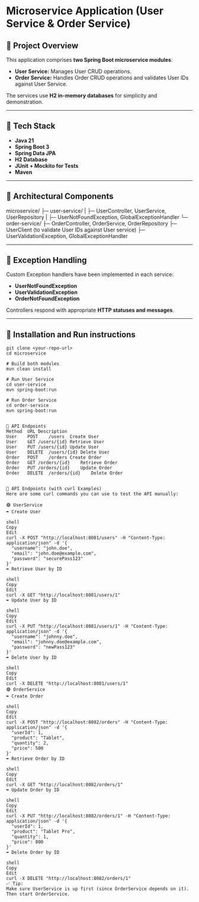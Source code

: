 # Microservice Application (User Service & Order Service)

## 🔹 Project Overview
This application comprises **two Spring Boot microservice modules**:

- **User Service:** Manages User CRUD operations.
- **Order Service:** Handles Order CRUD operations and validates User IDs against User Service.

The services use **H2 in-memory databases** for simplicity and demonstration.

---

## 🔹 Tech Stack
- **Java 21**
- **Spring Boot 3**
- **Spring Data JPA**
- **H2 Database**
- **JUnit + Mockito for Tests**
- **Maven**
  
---

## 🔹 Architectural Components

microservice/
├─ user-service/
| ├─ UserController, UserService, UserRepository
| ├─ UserNotFoundException, GlobalExceptionHandler
└─ order-service/
├─ OrderController, OrderService, OrderRepository
├─ UserClient (to validate User IDs against User service)
├─ UserValidationException, GlobalExceptionHandler


---

## 🔹 Exception Handling
Custom Exception handlers have been implemented in each service:
- **UserNotFoundException**
- **UserValidationException**
- **OrderNotFoundException**

Controllers respond with appropriate **HTTP statuses and messages**.

---

## 🔹 Installation and Run instructions

```shell
git clone <your-repo-url>
cd microservice

# Build both modules
mvn clean install

# Run User Service
cd user-service
mvn spring-boot:run

# Run Order Service
cd order-service
mvn spring-boot:run


🔹 API Endpoints
Method	URL	Description
User	POST	/users	Create User
User	GET	/users/{id}	Retrieve User
User	PUT	/users/{id}	Update User
User	DELETE	/users/{id}	Delete User
Order	POST	/orders	Create Order
Order	GET	/orders/{id}	Retrieve Order
Order	PUT	/orders/{id}	Update Order
Order	DELETE	/orders/{id}	Delete Order


🔹 API Endpoints (with curl Examples)
Here are some curl commands you can use to test the API manually:

🟣 UserService
➥ Create User

shell
Copy
Edit
curl -X POST "http://localhost:8081/users" -H "Content-Type: application/json" -d '{
  "username": "john.doe",
  "email": "john.doe@example.com",
  "password": "securePass123"
}'
➥ Retrieve User by ID

shell
Copy
Edit
curl -X GET "http://localhost:8081/users/1"
➥ Update User by ID

shell
Copy
Edit
curl -X PUT "http://localhost:8081/users/1" -H "Content-Type: application/json" -d '{
  "username": "johnny.doe",
  "email": "johnny.doe@example.com",
  "password": "newPass123"
}'
➥ Delete User by ID

shell
Copy
Edit
curl -X DELETE "http://localhost:8081/users/1"
🟣 OrderService
➥ Create Order

shell
Copy
Edit
curl -X POST "http://localhost:8082/orders" -H "Content-Type: application/json" -d '{
  "userId": 1,
  "product": "Tablet",
  "quantity": 2,
  "price": 500
}'
➥ Retrieve Order by ID

shell
Copy
Edit
curl -X GET "http://localhost:8082/orders/1"
➥ Update Order by ID

shell
Copy
Edit
curl -X PUT "http://localhost:8082/orders/1" -H "Content-Type: application/json" -d '{
  "userId": 1,
  "product": "Tablet Pro",
  "quantity": 1,
  "price": 800
}'
➥ Delete Order by ID

shell
Copy
Edit
curl -X DELETE "http://localhost:8082/orders/1"
✅ Tip:
Make sure UserService is up first (since OrderService depends on it).
Then start OrderService.
